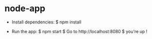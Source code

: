 # node-app

- Install dependencies:
     $ npm install

- Run the app:
     $ npm start
     $ Go to http://localhost:8080
     $ you're up !
